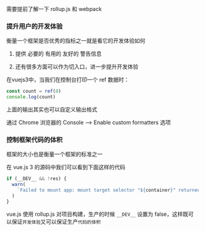 需要提前了解一下 rollup.js 和 webpack

### 提升用户的开发体验

衡量一个框架是否优秀的指标之一就是看它的开发体验如何

1. 提供 必要的 有用的 友好的 警告信息

2. 还有很多方面可以作为切入口，进一步提升开发体验

在vuejs3中，当我们在控制台打印一个 ref 数据时：

```js
const count = ref(0)
console.log(count)
```

上面的输出其实也可以自定义输出格式

通过 Chrome 浏览器的 Console --> Enable custom formatters  选项


### 控制框架代码的体积

框架的大小也是衡量一个框架的标准之一

在 vue.js 3 的源码中我们可以看到下面这样的代码

```js
if (__DEV__ && !res) {
  warn(
    `Failed to mount app: mount target selector "${container}" returned null`
  )
}
```

vue.js 使用 rollup.js 对项目构建，生产的时候 `__DEV__` 设置为 false，这样既可以保证`开发体验`又可以保证生产`代码的体积`